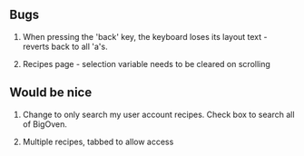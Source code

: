 Bugs
----

1. When pressing the 'back' key, the keyboard loses its layout text - reverts
back to all 'a's.

2. Recipes page - selection variable needs to be cleared on scrolling


Would be nice
-------------

1. Change to only search my user account recipes. Check box to search all of BigOven.

2. Multiple recipes, tabbed to allow access